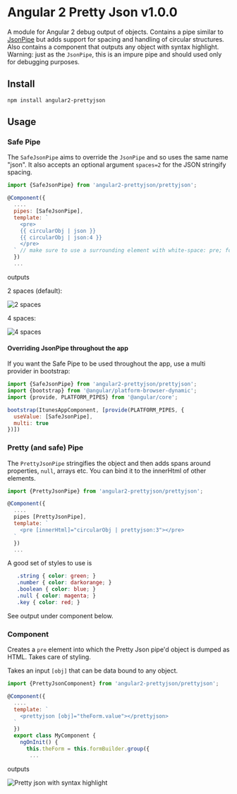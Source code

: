 # Angular 2 Pretty Json v1.0.0

A module for Angular 2 debug output of objects. Contains a pipe similar to [JsonPipe](https://angular.io/docs/ts/latest/api/common/index/JsonPipe-class.html) but adds support for spacing and handling of circular structures.
Also contains a component that outputs any object with syntax highlight.
Warning: just as the `JsonPipe`, this is an impure pipe and should used only for debugging purposes.

## Install

```
npm install angular2-prettyjson
```

## Usage

### Safe Pipe

The `SafeJsonPipe` aims to override the `JsonPipe` and so uses the same name "json". It also accepts an optional argument `spaces=2` for the JSON stringify spacing.

```js
import {SafeJsonPipe} from 'angular2-prettyjson/prettyjson';

@Component({
  ....
  pipes: [SafeJsonPipe],
  template: `
    <pre>
    {{ circularObj | json }}
    {{ circularObj | json:4 }}
    </pre>
  ` // make sure to use a surrounding element with white-space: pre; for best results
  })
  ...
```

outputs

2 spaces (default):

![2 spaces](https://cloud.githubusercontent.com/assets/487758/15599442/d163cf2a-2415-11e6-8097-f1f9f62fd3ce.png)

4 spaces:

![4 spaces](https://cloud.githubusercontent.com/assets/487758/15599411/a6815a8e-2415-11e6-8f1f-e68db77885a2.png)

#### Overriding JsonPipe throughout the app

If you want the Safe Pipe to be used throughout the app, use a multi provider in bootstrap:

```js
import {SafeJsonPipe} from 'angular2-prettyjson/prettyjson';
import {bootstrap} from '@angular/platform-browser-dynamic';
import {provide, PLATFORM_PIPES} from '@angular/core';

bootstrap(ItunesAppComponent, [provide(PLATFORM_PIPES, {
  useValue: [SafeJsonPipe],
  multi: true
})])
```

### Pretty (and safe) Pipe

The `PrettyJsonPipe` stringifies the object and then adds spans around properties, `null`, arrays etc. You can bind it to the innerHtml of other elements.

```js
import {PrettyJsonPipe} from 'angular2-prettyjson/prettyjson';

@Component({
  ....
  pipes [PrettyJsonPipe],
  template: `
    <pre [innerHtml]="circularObj | prettyjson:3"></pre>
  `
  })
  ...
```

 A good set of styles to use is

 ```css
    .string { color: green; }
    .number { color: darkorange; }
    .boolean { color: blue; }
    .null { color: magenta; }
    .key { color: red; }
 ```

 See output under component below.

### Component

 Creates a `pre` element into which the Pretty Json pipe'd object is dumped as HTML. Takes care of styling.

 Takes an input `[obj]` that can be data bound to any object.

```js
import {PrettyJsonComponent} from 'angular2-prettyjson/prettyjson';

@Component({
  ....
  template: `
    <prettyjson [obj]="theForm.value"></prettyjson>
  `
  })
  export class MyComponent {
    ngOnInit() {
      this.theForm = this.formBuilder.group({
       ...
```

outputs

![Pretty json with syntax highlight](https://cloud.githubusercontent.com/assets/487758/15599410/a68103f4-2415-11e6-8c5e-d86c22abd72b.png)
